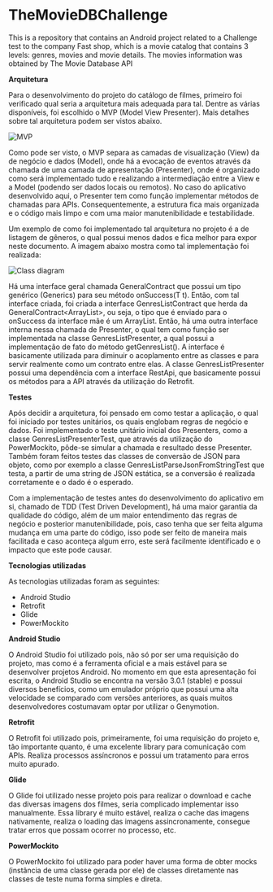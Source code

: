 # TheMovieDBChallenge
This is a repository that contains an Android project related to a Challenge test to the company Fast shop, which is a movie catalog that contains 3 levels: genres, movies and movie details. The movies information was obtained by The Movie Database API

**Arquitetura**

Para o desenvolvimento do projeto do catálogo de filmes, primeiro foi verificado qual seria a arquitetura mais adequada para tal. Dentre as várias disponíveis, foi escolhido o MVP (Model View Presenter). Mais detalhes sobre tal arquitetura podem ser vistos abaixo.

![MVP](https://ibb.co/jG8iCw)

Como pode ser visto, o MVP separa as camadas de visualização (View) da de negócio e dados (Model), onde há a evocação de eventos através da chamada de uma camada de apresentação (Presenter), onde é organizado como será implementado tudo e realizando a intermediação entre a View e a Model (podendo ser dados locais ou remotos). No caso do aplicativo desenvolvido aqui, o Presenter tem como função implementar métodos de chamadas para APIs.
Consequentemente, a estrutura fica mais organizada e o código mais limpo e com uma maior manutenibilidade e testabilidade.

Um exemplo de como foi implementado tal arquitetura no projeto é a de listagem de gêneros, o qual possui menos dados e fica melhor para expor neste documento. A imagem abaixo mostra como tal implementação foi realizada:

![Class diagram](https://ibb.co/huO5QG)

Há uma interface geral chamada GeneralContract<T> que possui um tipo genérico (Generics) para seu método onSuccess(T t). Então, com tal interface criada, foi criada a interface GenresListContract que herda da GeneralContract<ArrayList<Genre>>, ou seja, o tipo que é enviado para o onSuccess da interface mãe é um ArrayList<Genre>. Então, há uma outra interface interna nessa chamada de Presenter, o qual tem como função ser implementada na classe GenresListPresenter, a qual possui a implementação de fato do método getGenresList(). A interface é basicamente utilizada para diminuir o acoplamento entre as classes e para servir realmente como um contrato entre elas. A classe GenresListPresenter possui uma dependência com a interface RestApi, que basicamente possui os métodos para a API através da utilização do Retrofit.

**Testes**

Após decidir a arquitetura, foi pensado em como testar a aplicação, o qual foi iniciado por testes unitários, os quais englobam regras de negócio e dados. Foi implementado o teste unitário inicial dos Presenters, como a classe GenresListPresenterTest, que através da utilização do PowerMockito, pôde-se simular a chamada e resultado desse Presenter. Também foram feitos testes das classes de conversão de JSON para objeto, como por exemplo a classe GenresListParseJsonFromStringTest que testa, a partir de uma string de JSON estática, se a conversão é realizada corretamente e o dado é o esperado.

Com a implementação de testes antes do desenvolvimento do aplicativo em si, chamado de TDD (Test Driven Development), há uma maior garantia da qualidade do código, além de um maior entendimento das regras de negócio e posterior manutenibilidade, pois, caso tenha que ser feita alguma mudança em uma parte do código, isso pode ser feito de maneira mais facilitada e caso aconteça algum erro, este será facilmente identificado e o impacto que este pode causar.


**Tecnologias utilizadas**

As tecnologias utilizadas foram as seguintes:

- Android Studio
- Retrofit
- Glide
- PowerMockito


**Android Studio**

O Android Studio foi utilizado pois, não só por ser uma requisição do projeto, mas como é a ferramenta oficial e a mais estável para se desenvolver projetos Android. No momento em que esta apresentação foi escrita, o Android Studio se encontra na versão 3.0.1 (stable) e possui diversos benefícios, como um emulador próprio que possui uma alta velocidade se comparado com versões anteriores, as quais muitos desenvolvedores costumavam optar por utilizar o Genymotion.


**Retrofit**

O Retrofit foi utilizado pois, primeiramente, foi uma requisição do projeto e, tão importante quanto, é uma excelente library para comunicação com APIs. Realiza processos assíncronos e possui um tratamento para erros muito apurado.

**Glide**

O Glide foi utilizado nesse projeto pois para realizar o download e cache das diversas imagens dos filmes, seria complicado implementar isso manualmente. Essa library é muito estável, realiza o cache das imagens nativamente, realiza o loading das imagens assincronamente, consegue tratar erros que possam ocorrer no processo, etc.

**PowerMockito**

O PowerMockito foi utilizado para poder haver uma forma de obter mocks (instância de uma classe gerada por ele) de classes diretamente nas classes de teste numa forma simples e direta.
